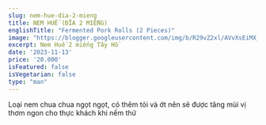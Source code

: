 ```yaml
---
slug: nem-hue-dia-2-mieng
title: NEM HUẾ (ĐĨA 2 MIẾNG)
englishTitle: "Fermented Pork Rolls (2 Pieces)"
image: "https://blogger.googleusercontent.com/img/b/R29vZ2xl/AVvXsEiMX_03L6vZPAfWMQH2K5HL0aXeRNn-_gr5TSXH5u3h5eLh4OBwwDBpGItW8zGl0bk2gzPx4GzYl2rQ4rCLQ3oVEioPTLHxEb0ufcvtaG1T4IB1-q24q-KsIZOYR4fW2ume9SUg8DejaBLqK2jtfe6a9-rq971M_LCyJc-izv6MeBOsTQ/s1600/NemHue(Dia2Mieng).jpg"
excerpt: Nem Huế 2 miếng Tây Hồ 
date: '2023-11-13'
price: '20.000'
isFeatured: false
isVegetarian: false
type: "man"
---
```

Loại nem chua chua ngọt ngọt, có thêm tỏi và ớt nên sẽ được tăng mùi vị thơm ngon cho thực khách khi nếm thử


